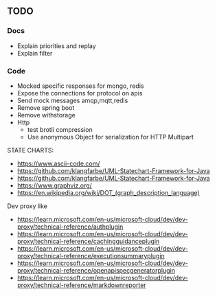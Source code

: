 ## TODO

### Docs

* Explain priorities and replay
* Explain filter

### Code

* Mocked specific responses for mongo, redis
* Expose the connections for protocol on apis
* Send mock messages amqp,mqtt,redis
* Remove spring boot
* Remove withstorage
* Http
    * test brotli compression
    * Use anonymous Object for serialization for HTTP Multipart

STATE CHARTS:

* https://www.ascii-code.com/
* https://github.com/klangfarbe/UML-Statechart-Framework-for-Java
* https://github.com/klangfarbe/UML-Statechart-Framework-for-Java
* https://www.graphviz.org/
* https://en.wikipedia.org/wiki/DOT_(graph_description_language)

Dev proxy like

* https://learn.microsoft.com/en-us/microsoft-cloud/dev/dev-proxy/technical-reference/authplugin
* https://learn.microsoft.com/en-us/microsoft-cloud/dev/dev-proxy/technical-reference/cachingguidanceplugin
* https://learn.microsoft.com/en-us/microsoft-cloud/dev/dev-proxy/technical-reference/executionsummaryplugin
* https://learn.microsoft.com/en-us/microsoft-cloud/dev/dev-proxy/technical-reference/openapispecgeneratorplugin
* https://learn.microsoft.com/en-us/microsoft-cloud/dev/dev-proxy/technical-reference/markdownreporter